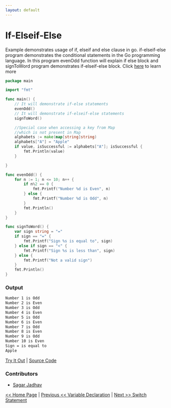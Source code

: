 ```yaml
---
layout: default
---
```


# If-Elseif-Else

Example demonstrates usage of if, elseif and else clause in go. if-elseif-else program demonstrates the conditional statements in the Go programming language. In this program evenOdd function will explain if else block and signToWord program demonstrates if-elseif-else block.
Click [here](https://tour.golang.org/flowcontrol/7) to learn more

```go
package main

import "fmt"

func main() {
	// It will demonstrate if-else statements
	evenOdd()
	// It will demonstrate if-elseif-else statements
	signToWord()

	//Special case when accessing a key from Map
	//which is not present in Map
	alphabets := make(map[string]string)
	alphabets["A"] = "Apple"
	if value, isSuccessful := alphabets["A"]; isSuccessful {
		fmt.Println(value)
	}

}

func evenOdd() {
	for n := 1; n <= 10; n++ {
		if n%2 == 0 {
			fmt.Printf("Number %d is Even", n)
		} else {
			fmt.Printf("Number %d is Odd", n)
		}
		fmt.Println()
	}
}

func signToWord() {
	var sign string = "="
	if sign == "=" {
		fmt.Printf("Sign %s is equal to", sign)
	} else if sign == "<" {
		fmt.Printf("Sign %s is less than", sign)
	} else {
		fmt.Printf("Not a valid sign")
	}
	fmt.Println()
}
```

### Output

```bash
Number 1 is Odd
Number 2 is Even
Number 3 is Odd
Number 4 is Even
Number 5 is Odd
Number 6 is Even
Number 7 is Odd
Number 8 is Even
Number 9 is Odd
Number 10 is Even
Sign = is equal to
Apple
```

<a href='https://play.golang.org/p/F2vRhPoQU-e' target='_blank'>Try It Out</a> | <a href='https://github.com/sagar-jadhav/go-examples/blob/master/src/if-elseif-else.go' target='_blank'>Source Code</a>

### Contributors
- <a href='https://github.com/sagar-jadhav' target='_blank'>Sagar Jadhav</a>

[<< Home Page](./) | [Previous << Variable Declaration](./simple-calculator.html) | [Next >> Switch Statement](./switch.html)
